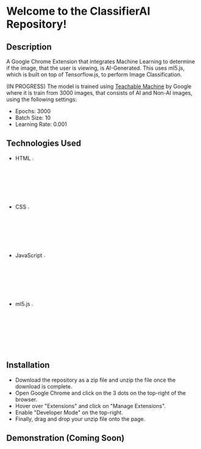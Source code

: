 # Welcome to the ClassifierAI Repository!

## Description
A Google Chrome Extension that integrates Machine Learning to determine if the image, that the user is viewing, is AI-Generated. This uses ml5.js, which is built on top of Tensorflow.js, to perform Image Classification.

(IN PROGRESS) The model is trained using [Teachable Machine](https://teachablemachine.withgoogle.com/) by Google where it is train from 3000 images, that consists of AI and Non-AI images, using the following settings:
- Epochs: 3000
- Batch Size: 10
- Learning Rate: 0.001

## Technologies Used
- HTML <img width="3%" src="https://github.com/FrancisTR/FrancisTR.github.io/assets/123771828/6e8fc77f-c210-45fe-abd4-004b65d604f5" />
- CSS <img width="3%" src="https://github.com/FrancisTR/FrancisTR.github.io/assets/123771828/bb94c4f3-3200-4fd8-b11b-4985c3931909" />
- JavaScript <img width="3%" src="https://github.com/FrancisTR/FrancisTR.github.io/assets/123771828/2b5d47bd-8414-4ef5-a390-0e54903c17a6" />
- ml5.js <img width="3%" src="https://github.com/user-attachments/assets/494b42e6-aaad-42af-9680-366d4f582baa" />


## Installation
- Download the repository as a zip file and unzip the file once the download is complete.
- Open Google Chrome and click on the 3 dots on the top-right of the browser.
- Hover over "Extensions" and click on "Manage Extensions".
- Enable "Developer Mode" on the top-right.
- Finally, drag and drop your unzip file onto the page.


## Demonstration (Coming Soon)
